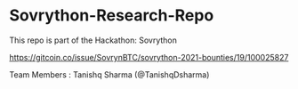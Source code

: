 # Sovrython-Research-Repo
This repo is part of the Hackathon: Sovrython 

https://gitcoin.co/issue/SovrynBTC/sovrython-2021-bounties/19/100025827

Team Members : Tanishq Sharma (@TanishqDsharma)
